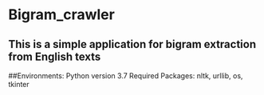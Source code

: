 # Bigram_crawler

This is a simple application for bigram extraction from English texts
-------------------------------------
##Environments: 
  Python version 3.7 
  Required Packages: nltk, urllib, os, tkinter
  
